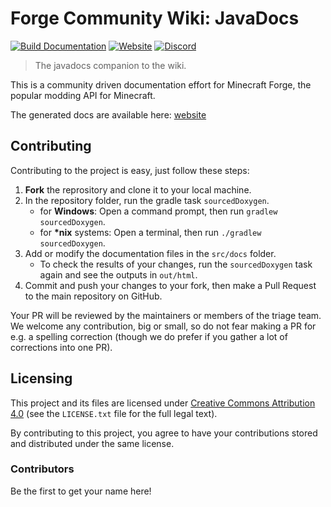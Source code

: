 # Forge Community Wiki: JavaDocs
[![Build Documentation](https://github.com/forgecommunitywiki/javadocs/workflows/Build%20Documentation/badge.svg)](https://github.com/forgecommunitywiki/javadocs/actions?query=workflow%3A%22Build+Documentation%22)
[![Website](https://img.shields.io/website?url=https%3A%2F%2Fforgecommunitywiki.github.io%2Fjavadocs%2F1.16)](https://forgecommunitywiki.github.io/javadocs/)
[![Discord](https://img.shields.io/discord/756881288232828968?label=Discord&logo=discord&logoColor=ffffff)](https://discord.gg/Nn42eAh)


> The javadocs companion to the wiki.

This is a community driven documentation effort for Minecraft Forge, the popular modding API for Minecraft.

The generated docs are available here: [website](https://forgecommunitywiki.github.io/javadocs/)

## Contributing
Contributing to the project is easy, just follow these steps:
1. **Fork** the reprository and clone it to your local machine.
2. In the repository folder, run the gradle task `sourcedDoxygen`.
   - for **Windows**: Open a command prompt, then run `gradlew sourcedDoxygen`.
   - for **\*nix** systems: Open a terminal, then run `./gradlew sourcedDoxygen`.
3. Add or modify the documentation files in the `src/docs` folder.
   - To check the results of your changes, run the `sourcedDoxygen` task again and see the outputs in `out/html`.
4. Commit and push your changes to your fork, then make a Pull Request to the main repository on GitHub.

Your PR will be reviewed by the maintainers or members of the triage team. We welcome any contribution, big or small, so do not fear making a PR for e.g. a spelling correction (though we do prefer if you gather a lot of corrections into one PR).

## Licensing
This project and its files are licensed under [Creative Commons Attribution 4.0](https://creativecommons.org/licenses/by/4.0/) (see the `LICENSE.txt` file for the full legal text).

By contributing to this project, you agree to have your contributions stored and distributed under the same license.

### Contributors
Be the first to get your name here!